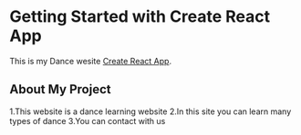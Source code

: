 # Getting Started with Create React App

This is my Dance wesite [Create React App](https://elastic-ramanujan-069806.netlify.app/).

## About My Project
1.This website is a dance learning website
2.In this site you can learn many types of dance
3.You can contact with us

